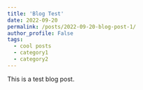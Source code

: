 ```yaml
---
title: 'Blog Test'
date: 2022-09-20
permalink: /posts/2022-09-20-blog-post-1/
author_profile: False
tags:
  - cool posts
  - category1
  - category2
---
```


This is a test blog post.
